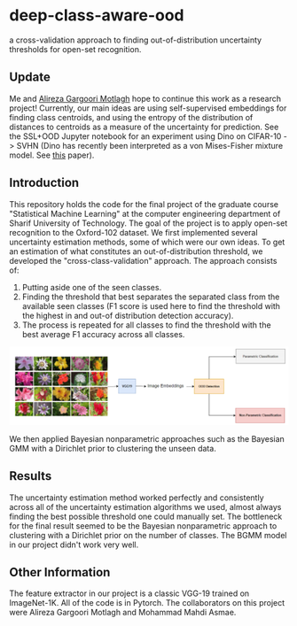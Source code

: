# deep-class-aware-ood
a cross-validation approach to finding out-of-distribution uncertainty thresholds for open-set recognition.

## Update
Me and [Alireza Gargoori Motlagh](https://github.com/alireza7agm) hope to continue this work as a research project! Currently, our main ideas are using self-supervised embeddings for finding class centroids, and using the entropy of the distribution of distances to centroids as a measure of the uncertainty for prediction. See the SSL+OOD Jupyter notebook for an experiment using Dino on CIFAR-10 -> SVHN (Dino has recently been interpreted as a von Mises-Fisher mixture model. See [this](https://openreview.net/forum?id=cMJo1FTwBTQ) paper). 

## Introduction
This repository holds the code for the final project of the graduate course "Statistical Machine Learning" at the computer engineering department of Sharif University of Technology. The goal of the project is to apply open-set recognition to the Oxford-102 dataset. We first implemented several uncertainty estimation methods, some of which were our own ideas. To get an estimation of what constitutes an out-of-distribution threshold, we developed the "cross-class-validation" approach. The approach consists of:

1. Putting aside one of the seen classes.
2. Finding the threshold that best separates the separated class from the available seen classes (F1 score is used here to find the threshold with the highest in and out-of distribution detection accuracy).
3. The process is repeated for all classes to find the threshold with the best average F1 accuracy across all classes.

![Overview of our approach](approach.png)

We then applied Bayesian nonparametric approaches such as the Bayesian GMM with a Dirichlet prior to clustering the unseen data. 

## Results
The uncertainty estimation method worked perfectly and consistently across all of the uncertainty estimation algorithms we used, almost always finding the best possible threshold one could manually set. The bottleneck for the final result seemed to be the Bayesian nonparametric approach to clustering with a Dirichlet prior on the number of classes. The BGMM model in our project didn't work very well.

## Other Information
The feature extractor in our project is a classic VGG-19 trained on ImageNet-1K. All of the code is in Pytorch. The collaborators on this project were Alireza Gargoori Motlagh and Mohammad Mahdi Asmae.


